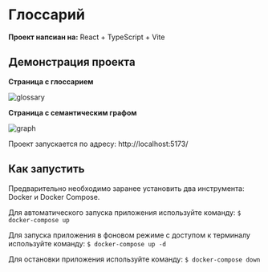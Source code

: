 # Глоссарий

**Проект напсиан на:** React + TypeScript + Vite

## Демонстрация проекта

**Страница с глоссарием**

![glossary](https://github.com/ZuevaDarya/glossary/assets/80260736/04a39338-3465-4679-8f3a-47c9d9c4c018)

**Страница с семантическим графом**

![graph](https://github.com/ZuevaDarya/glossary/assets/80260736/f52ca731-aeeb-4e3a-8f8e-4092d0b8c2ca)

Проект запускается по адресу: http://localhost:5173/

## Как запустить
Предварительно необходимо заранее установить два инструмента: Docker и Docker Compose.

Для автоматического запуска приложения используйте команду:
`$ docker-compose up`

Для запуска приложения в фоновом режиме с доступом к терминалу используйте команду:
`$ docker-compose up -d`

Для остановки приложения используйте команду:
`$ docker-compose down`

